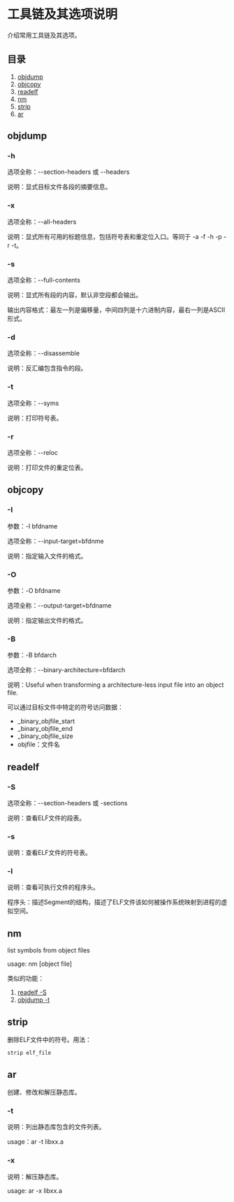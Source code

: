 <h1 id=file_bin>
    工具链及其选项说明
</h1>

介绍常用工具链及其选项。

<h2 id=toc>目录</h2>

1. [objdump](#objdump)
2. [objcopy](#objcopy)
3. [readelf](#readelf)
4. [nm](#nm)
5. [strip](#strip)
6. [ar](#ar)

<h2 id=objdump>objdump</h2>

<h3 id=objdump-h>-h</h3>

选项全称：--section-headers 或 --headers

说明：显式目标文件各段的摘要信息。

<h3 id=objdump-x>-x</h3>

选项全称：--all-headers

说明：显式所有可用的标题信息，包括符号表和重定位入口。等同于 -a -f -h -p -r -t。

<h3 id=objdump-s>-s</h3>

选项全称：--full-contents

说明：显式所有段的内容，默认非空段都会输出。

输出内容格式：最左一列是偏移量，中间四列是十六进制内容，最右一列是ASCII形式。

<h3 id=objdump-d>-d</h3>

选项全称：--disassemble

说明：反汇编包含指令的段。

<h3 id=objdump-t>-t</h3>

选项全称：--syms

说明：打印符号表。

<h3 id=objdump-r>-r</h3>

选项全称：--reloc

说明：打印文件的重定位表。

<h2 id=objcopy>objcopy</h2>

<h3 id=objcopy-I>-I</h3>

参数：-I bfdname

选项全称：--input-target=bfdnme

说明：指定输入文件的格式。

<h3 id=objcopy-O>-O</h3>

参数：-O bfdname

选项全称：--output-target=bfdname

说明：指定输出文件的格式。

<h3 id=objcopy-B>-B</h3>

参数：-B bfdarch

选项全称：--binary-architecture=bfdarch

说明：Useful when transforming a architecture-less input file into an object file.

可以通过目标文件中特定的符号访问数据：
* _binary_objfile_start
* _binary_objfile_end
* _binary_objfile_size
* objfile：文件名

<h2 id=readelf>readelf</h2>

<h3 id=readelf-S>-S</h3>

选项全称：--section-headers 或 -sections

说明：查看ELF文件的段表。

<h3 id=readelf-s>-s</h3>

说明：查看ELF文件的符号表。

<h3 id=readelf-l>-l</h3>

说明：查看可执行文件的程序头。

程序头：描述Segment的结构，描述了ELF文件该如何被操作系统映射到进程的虚拟空间。

<h2 id=nm>nm</h2>

list symbols from object files

usage: nm [object file]

类似的功能：
1. [readelf -S](#readelf-S)
2. [objdump -t](objdump-t)

<h2 id=strip>strip</h2>

删除ELF文件中的符号。用法：
```shell
strip elf_file
```

<h2 id=ar>ar</h2>

创建、修改和解压静态库。

<h3 id=ar-t>-t</h3>

说明：列出静态库包含的文件列表。

usage：ar -t libxx.a

<h3 id=ar-x>-x</h3>

说明：解压静态库。

usage: ar -x libxx.a

